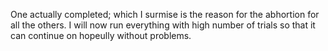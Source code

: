 One actually completed; which I surmise is the reason for the abhortion for all the others. I will now run everything with high number of trials so that it can continue on hopeully without problems.